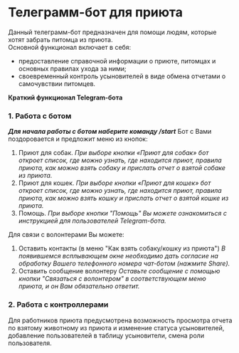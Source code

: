 # Телеграмм-бот для приюта

Данный телеграмм-бот предназначен для помощи людям, которые хотят забрать питомца из приюта.  
Основной функционал включает в себя:
* предоставление справочной информации о приюте, питомцах и основных правилах ухода за ними;
* своевременный контроль усыновителей в виде обмена отчетами о самочувствии питомцев.

<b>Краткий функционал Telegram-бота</b>
### 1. Работа с ботом
<b><i>Для начала работы с ботом наберите команду /start</i></b>
Бот с Вами поздоровается и предложит меню из кнопок:
1.	Приют для собак.
<i>При выборе кнопки «Приют для собак» бот откроет список, где можно узнать, где находится приют, правила приюта, как можно взять собаку и прислать отчет о взятой собаке из приюта.</i>
2.	Приют для кошек.
<i>При выборе кнопки «Приют для кошек» бот откроет список, где можно узнать, где находится приют, правила приюта, как можно взять кошку и прислать отчет о взятой кошке из приюта.</i>
3.	Помощь.
<i>При выборе кнопки "Помощь" Вы можете ознакомиться с инструкцией для пользователей Telegram-бота.</i>

Для связи с волонтерами Вы можете:
1.  Оставить контакты (в меню "Как взять собаку/кошку из приюта")
<i>В появившемся всплывающем окне необходимо дать согласие на обработку Вашего телефонного номера чат-ботом (нажмите Share).</i>
2.  Оставить сообщение волонтеру
<i>Оставьте сообщение с помощью кнопки "Связаться с волонтером" в соответствующем меню приюта, и он Вам обязательно ответит.</i>

### 2. Работа с контроллерами
Для работников приюта предусмотрена возможность просмотра отчета по взятому животному из приюта и изменение статуса усыновителей, добавление пользователей в таблицу усыновители, смена роли пользователя.
